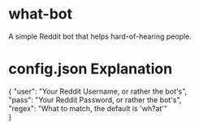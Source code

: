 # what-bot
A simple Reddit bot that helps hard-of-hearing people.

# config.json Explanation
{
	"user": "Your Reddit Username, or rather the bot's",  
	"pass": "Your Reddit Password, or rather the bot's",  
	"regex": "What to match, the default is 'wh?at'"  
}
